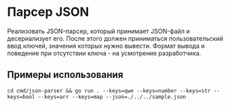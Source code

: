 # Парсер JSON
Реализовать JSON-парсер, который принимает JSON-файл и десериализует его. После этого должен приниматься пользовательский ввод ключей, значения которых нужно вывести. Формат вывода и поведение при отсутствии ключа - на усмотрение разработчика.

## Примеры использования

`cd cmd/json-parser && go run . --keys=qwe --keys=number --keys=str --keys=bool --keys=arr --keys=map --json=./../../sample.json`